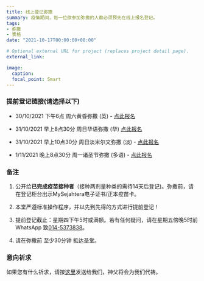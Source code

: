 ```yaml
---
title: 线上登记弥撒
summary: 疫情期间，每一位欲参加弥撒的人都必须预先在线上报名登记。
tags:
- 弥撒
- 表格
date: "2021-10-17T00:00:00+08:00"

# Optional external URL for project (replaces project detail page).
external_link:

image:
  caption:
  focal_point: Smart
---
```

### 提前登记链接(请选择以下)
- 30/10/2021 下午6点 周六黄昏弥撒 (英) - [点此报名](https://docs.google.com/forms/d/e/1FAIpQLSdyVY8L-1ac62fJYhL2EOTXuvCe0xaR5RN32fqqyDboPEHtmg/viewform?usp=sf_link)

- 31/10/2021 早上8点30分 周日华语弥撒 (华) [点此报名](https://docs.google.com/forms/d/e/1FAIpQLSe_vQrp9iKj58O4clG4N7vutITx0Pec4sqLPKrvRUX7FAiVuQ/viewform?usp=sf_link)

- 31/10/2021 早上10点30分 周日淡米尔文弥撒 (淡) - [点此报名](https://docs.google.com/forms/d/e/1FAIpQLSf8I35ZRn6ZDoWorW36p2S9KHUHdwqWJV5fQIL0Kfg86k810Q/viewform?usp=sf_link)

- 1/11/2021 晚上8点30分 周一诸圣节弥撒 (多语) - [点此报名](https://docs.google.com/forms/d/e/1FAIpQLSdaKd2PHfmnGVXn2nzRIiuz7sdWwjguED_zMxz-2jYin7wQKQ/viewform?usp=sf_link)

### 备注
1. 公开给**已完成疫苗接种者**（接种两剂量种类的需待14天后登记)。弥撒前，请在登记柜台出示MySejahtera电子证书/正本疫苗卡。

2. 本堂严遵标准操作程序，并以先到先得的方式进行提前登记！

3. 提前登记截止：星期四下午5时或满额。若有任何疑问，请在星期五傍晚5时前 WhatsApp 致[014-5373838](https://wa.link/c01294)。

4. 请在弥撒前 至少30分钟 抵达圣堂。

### 意向祈求
如果您有什么祈求，请按[这里](../prayer-request)发送给我们，神父将会为我们代祷。
